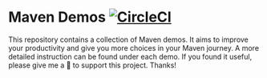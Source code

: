 # Maven Demos [![CircleCI](https://circleci.com/gh/mincong-h/maven-demo.svg?style=svg)](https://circleci.com/gh/mincong-h/maven-demo)

This repository contains a collection of Maven demos. It aims to improve your productivity and
give you more choices in your Maven journey. A more detailed instruction can be found under each
demo. If you found it useful, please give me a :star2: to support this project. Thanks!
